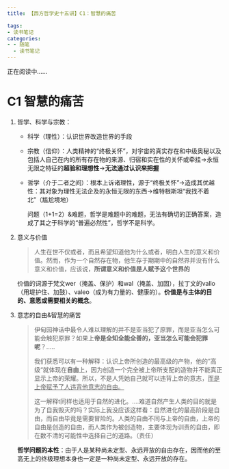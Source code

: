 ```yaml
---
title: 【西方哲学史十五讲】C1：智慧的痛苦

tags:
- 读书笔记
categories:
- - 随笔
  - 读书笔记
---
```


正在阅读中……

<!--more-->

# C1 智慧的痛苦

1. 哲学、科学与宗教：

   * 科学（理性）：认识世界改造世界的手段

   * 宗教（信仰）：人类精神的“终极关怀”，对宇宙的真实存在和中级奥秘以及包括人自己在内的所有存在物的来源、归宿和实在性的关怀或牵挂→永恒无限之特征的**超验和理想性**→**无法通过认识来把握**

   * 哲学（介于二者之间）：根本上诉诸理性，源于“终极关怀”→造成其优越性：其对象为理性无法企及的永恒无限的东西→维特根斯坦“我找不着北”（尴尬境地）

     问题（1+1=2）&难题，哲学是难题中的难题，无法有确切的正确答案，造成了其之于科学的“普遍必然性”，哲学不是科学。

2. 意义与价值

   > 人生在世不仅或者，而且希望知道他为什么或者，明白人生的意义和价值。然而，作为一个自然存在物，他生存于期期中的自然界并没有什么意义和价值，应该说，**所谓意义和价值是人赋予这个世界的**

   价值的词源于梵文wer（掩盖、保护）和wal（掩盖、加固），拉丁文的vallo（用堤护住、加鼓）、valeo（成为有力量的、健康的）。**价值是与主体的目的、意愿或需要相关的概念**。

3. 意志的自由&智慧的痛苦

   > 伊甸园神话中最令人难以理解的并不是亚当犯了原罪，而是亚当怎么可能会触犯原罪？如果上**帝是全知全能全善的，亚当怎么可能会犯罪呢**？.....
   >
   > 我们获悉可以有一种解释：认识上帝所创造的最高级的产物，他的”高级“就体现在**自由**上，因为创造一个完全被上帝所支配的造物并不能真正显示上帝的荣耀。所以，不是人凭她自己就可以违背上帝的意志，<u>而是上帝赋予了人违背他意志的自由。</u>
   >
   > 这一解释t同样也适用于自然的进化。....难道自然产生人类的目的就是为了自我毁灭的吗？实际上我没应该这样看：自然进化的最高阶段是自由，而自由毕竟是需要冒险的。人类的自由不同与上帝的自由，上帝的自由是创造的自由，而人类作为被创造物，主要体现为训责的自由，即在数不清的可能性中选择自己的道路。（责任）

   **哲学问题的本性**：由于人是某种尚未定型、永远开放的自由存在，因而他的至高无上的终极理想本身也一定是一种尚未定型、永远开放的存在。
